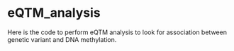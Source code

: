 # eQTM_analysis
Here is the code to perform eQTM analysis to look for association between genetic variant and DNA methylation.
